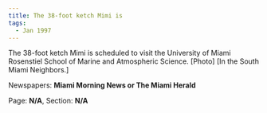 ```yaml
---  
title: The 38-foot ketch Mimi is  
tags:  
  - Jan 1997  
---  
```

  
The 38-foot ketch Mimi is scheduled to visit the University of Miami Rosenstiel School of Marine and Atmospheric Science. [Photo] [In the South Miami Neighbors.]  
  
Newspapers: **Miami Morning News or The Miami Herald**  
  
Page: **N/A**, Section: **N/A** 

